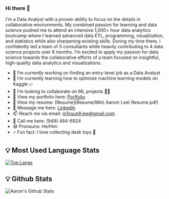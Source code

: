 ### Hi there 👋

I'm a Data Analyst with a proven ability to focus on the details in collaborative environments. My combined passion for learning and data science pushed me to attend an intensive 1,000+ hour data analytics bootcamp where I learned advanced data ETL, programming, visualization, and statistics while also sharpening existing skills. During my time there, I confidently led a team of 5 consultants while heavily contributing to 4 data science projects over 6 months. I’m excited to apply my passion for data science towards the collaborative efforts of a team focused on insightful, high-quality data analytics and visualizations.

- 🔭 I’m currently working on finding an entry-level job as a Data Analyst
- 🌱 I’m currently learning how to optimize machine learning models on Kaggle 📈
- 👯 I’m looking to collaborate on ML projects 🤖🤖
- 📁 View my portfolio here: [Portfolio](https://minsung.me)
- 📝 View my resume: [Resume](Resume/Min\ Aaron\ Lee\ Resume.pdf)
- 💬 Message me here: [LinkedIn](https://linkedin.com/in/m1nsun9)
- 📫 Reach me via email: m1nsun9.lee@gmail.com
- 📱 Call me here: (949) 484-6924
- 😄 Pronouns: He/Him
- ⚡ Fun fact: I love collecting desk toys 🧸

## 💡 Most Used Language Stats 

[![Top Langs](https://github-readme-stats.vercel.app/api/top-langs/?username=m1nsun9&layout=compact)](https://github.com/m1nsun9/github-readme-stats)

## 💡 Github Stats 

![Aaron's Github Stats](https://github-readme-stats.vercel.app/api?username=m1nsun9&show_icons=true&theme=dark)
